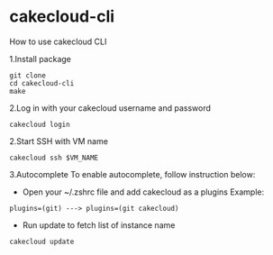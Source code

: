 # cakecloud-cli
How to use cakecloud CLI

1.Install package
```
git clone
cd cakecloud-cli
make
```

2.Log in with your cakecloud username and password
```
cakecloud login
```

2.Start SSH with VM name
```
cakecloud ssh $VM_NAME
```
3.Autocomplete
To enable autocomplete, follow instruction below:
 - Open your ~/.zshrc file and add cakecloud as a plugins
 Example:
```
plugins=(git) ---> plugins=(git cakecloud)
```
 - Run update to fetch list of instance name 
```
cakecloud update
```
